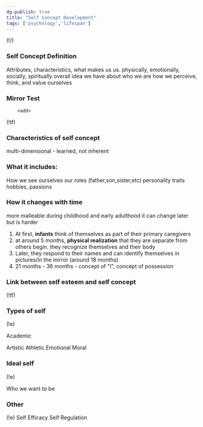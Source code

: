 ```yaml
---
dg-publish: true
title: "Self Concept Development"
tags: ['psychology','lifespan']
---
```


(!/)

### Self Concept Definition
Attributes, characteristics, what makes us us. 
physically, emotionally, socially, spiritually
overall idea we have about who we are
how we perceive, think, and value ourselves

### Mirror Test 
        >add<
(!tf)

### Characteristics of self concept
multi-dimensional - 
learned, not inherent

### What it includes:
How we see ourselves
our roles (father,son,sister,etc)
personality traits
hobbies, passions


### How it changes with time
more malleable during childhood and early adulthood
it can change later but is harder

1. At first, **infants** think of themselves as part of their primary caregivers
2. at around 5 months, **physical realization** that they are separate from others begin. they recognize themselves and their body 
3. Later, they respond to their names and can identify themselves in pictures/in the mirror (around 18 months)
4. 21 months - 36 months - concept of "I", concept of possession


### Link between self esteem and self concept
(!tf)


### Types of self 
(!e)

Academic
	
Artistic
Athletic
Emotional 
Moral 

### Ideal self
(!e)

Who we want to be 

### Other
(!e)
Self Efficacy
Self Regulation

